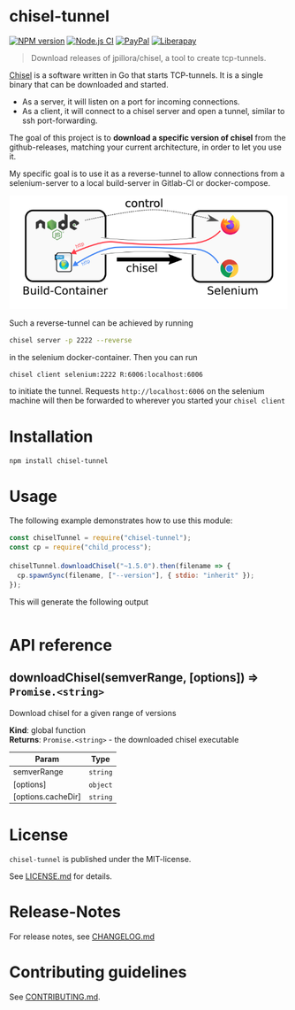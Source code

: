 # chisel-tunnel

[![NPM version](https://img.shields.io/npm/v/chisel-tunnel.svg)](https://npmjs.com/package/chisel-tunnel) [![Node.js CI](https://github.com/nknapp/node-chisel-tunnel/workflows/Node.js%20CI/badge.svg)](https://github.com/nknapp/node-chisel-tunnel/actions?query=workflow%3A%22Node.js+CI%22) [![PayPal](https://img.shields.io/badge/paypal-donate-yellow.svg)](https://www.paypal.com/cgi-bin/webscr?cmd=_s-xclick&hosted_button_id=GB656ZSAEQEXN&source=url) [![Liberapay](https://img.shields.io/badge/liberapay-donate-yellow.svg)](https://liberapay.com/nils.knappmeier/donate)

> Download releases of jpillora/chisel, a tool to create tcp-tunnels.

[Chisel](https://github.com/jpillora/chisel) is a software written in Go that starts TCP-tunnels. It is a single binary that can be downloaded and started.

- As a server, it will listen on a port for incoming connections.
- As a client, it will connect to a chisel server and open a tunnel, similar to ssh port-forwarding.

The goal of this project is to **download a specific version of chisel** from the github-releases, matching your current architecture, in order to let you use it.

My specific goal is to use it as a reverse-tunnel to allow connections from a selenium-server to a local build-server in Gitlab-CI or docker-compose.

![](docs/reverse-tunnel.png)

Such a reverse-tunnel can be achieved by running

```bash
chisel server -p 2222 --reverse
```

in the selenium docker-container. Then you can run

```bash
chisel client selenium:2222 R:6006:localhost:6006
```

to initiate the tunnel. Requests `http://localhost:6006` on the selenium machine will then be forwarded to wherever you started your `chisel client`

# Installation

```
npm install chisel-tunnel
```

# Usage

The following example demonstrates how to use this module:

```js
const chiselTunnel = require("chisel-tunnel");
const cp = require("child_process");

chiselTunnel.downloadChisel("~1.5.0").then(filename => {
  cp.spawnSync(filename, ["--version"], { stdio: "inherit" });
});
```

This will generate the following output

```

```

# API reference

<a name="downloadChisel"></a>

## downloadChisel(semverRange, [options]) ⇒ <code>Promise.&lt;string&gt;</code>

Download chisel for a given range of versions

**Kind**: global function  
**Returns**: <code>Promise.&lt;string&gt;</code> - the downloaded chisel executable

| Param              | Type                |
| ------------------ | ------------------- |
| semverRange        | <code>string</code> |
| [options]          | <code>object</code> |
| [options.cacheDir] | <code>string</code> |

# License

`chisel-tunnel` is published under the MIT-license.

See [LICENSE.md](LICENSE.md) for details.

# Release-Notes

For release notes, see [CHANGELOG.md](CHANGELOG.md)

# Contributing guidelines

See [CONTRIBUTING.md](CONTRIBUTING.md).
